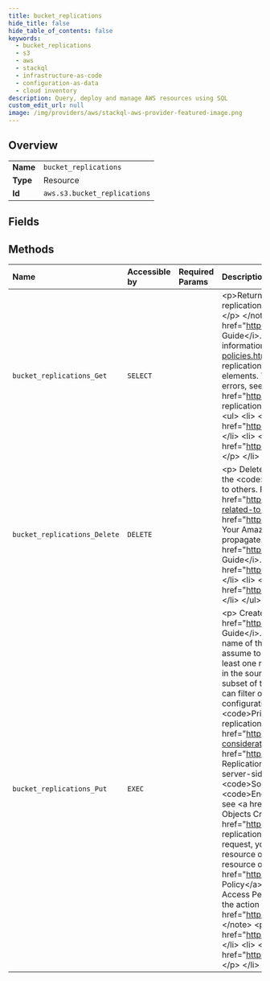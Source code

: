 ```yaml
---
title: bucket_replications
hide_title: false
hide_table_of_contents: false
keywords:
  - bucket_replications
  - s3
  - aws    
  - stackql
  - infrastructure-as-code
  - configuration-as-data
  - cloud inventory
description: Query, deploy and manage AWS resources using SQL
custom_edit_url: null
image: /img/providers/aws/stackql-aws-provider-featured-image.png
---
```

  
    

## Overview
<table><tbody>
<tr><td><b>Name</b></td><td><code>bucket_replications</code></td></tr>
<tr><td><b>Type</b></td><td>Resource</td></tr>
<tr><td><b>Id</b></td><td><code>aws.s3.bucket_replications</code></td></tr>
</tbody></table>

## Fields
## Methods
| Name | Accessible by | Required Params | Description |
|:-----|:--------------|:----------------|:------------|
| `bucket_replications_Get` | `SELECT` |  | &lt;p&gt;Returns the replication configuration of a bucket.&lt;/p&gt; &lt;note&gt; &lt;p&gt; It can take a while to propagate the put or delete a replication configuration to all Amazon S3 systems. Therefore, a get request soon after put or delete can return a wrong result. &lt;/p&gt; &lt;/note&gt; &lt;p&gt; For information about replication configuration, see &lt;a href="https://docs.aws.amazon.com/AmazonS3/latest/dev/replication.html"&gt;Replication&lt;/a&gt; in the &lt;i&gt;Amazon S3 User Guide&lt;/i&gt;.&lt;/p&gt; &lt;p&gt;This action requires permissions for the &lt;code&gt;s3:GetReplicationConfiguration&lt;/code&gt; action. For more information about permissions, see &lt;a href="https://docs.aws.amazon.com/AmazonS3/latest/dev/using-iam-policies.html"&gt;Using Bucket Policies and User Policies&lt;/a&gt;.&lt;/p&gt; &lt;p&gt;If you include the &lt;code&gt;Filter&lt;/code&gt; element in a replication configuration, you must also include the &lt;code&gt;DeleteMarkerReplication&lt;/code&gt; and &lt;code&gt;Priority&lt;/code&gt; elements. The response also returns those elements.&lt;/p&gt; &lt;p&gt;For information about &lt;code&gt;GetBucketReplication&lt;/code&gt; errors, see &lt;a href="https://docs.aws.amazon.com/AmazonS3/latest/API/ErrorResponses.html#ReplicationErrorCodeList"&gt;List of replication-related error codes&lt;/a&gt; &lt;/p&gt; &lt;p&gt;The following operations are related to &lt;code&gt;GetBucketReplication&lt;/code&gt;:&lt;/p&gt; &lt;ul&gt; &lt;li&gt; &lt;p&gt; &lt;a href="https://docs.aws.amazon.com/AmazonS3/latest/API/API_PutBucketReplication.html"&gt;PutBucketReplication&lt;/a&gt; &lt;/p&gt; &lt;/li&gt; &lt;li&gt; &lt;p&gt; &lt;a href="https://docs.aws.amazon.com/AmazonS3/latest/API/API_DeleteBucketReplication.html"&gt;DeleteBucketReplication&lt;/a&gt; &lt;/p&gt; &lt;/li&gt; &lt;/ul&gt; |
| `bucket_replications_Delete` | `DELETE` |  | &lt;p&gt; Deletes the replication configuration from the bucket.&lt;/p&gt; &lt;p&gt;To use this operation, you must have permissions to perform the &lt;code&gt;s3:PutReplicationConfiguration&lt;/code&gt; action. The bucket owner has these permissions by default and can grant it to others. For more information about permissions, see &lt;a href="https://docs.aws.amazon.com/AmazonS3/latest/userguide/using-with-s3-actions.html#using-with-s3-actions-related-to-bucket-subresources"&gt;Permissions Related to Bucket Subresource Operations&lt;/a&gt; and &lt;a href="https://docs.aws.amazon.com/AmazonS3/latest/userguide/s3-access-control.html"&gt;Managing Access Permissions to Your Amazon S3 Resources&lt;/a&gt;. &lt;/p&gt; &lt;note&gt; &lt;p&gt;It can take a while for the deletion of a replication configuration to fully propagate.&lt;/p&gt; &lt;/note&gt; &lt;p&gt; For information about replication configuration, see &lt;a href="https://docs.aws.amazon.com/AmazonS3/latest/dev/replication.html"&gt;Replication&lt;/a&gt; in the &lt;i&gt;Amazon S3 User Guide&lt;/i&gt;.&lt;/p&gt; &lt;p&gt;The following operations are related to &lt;code&gt;DeleteBucketReplication&lt;/code&gt;:&lt;/p&gt; &lt;ul&gt; &lt;li&gt; &lt;p&gt; &lt;a href="https://docs.aws.amazon.com/AmazonS3/latest/API/API_PutBucketReplication.html"&gt;PutBucketReplication&lt;/a&gt; &lt;/p&gt; &lt;/li&gt; &lt;li&gt; &lt;p&gt; &lt;a href="https://docs.aws.amazon.com/AmazonS3/latest/API/API_GetBucketReplication.html"&gt;GetBucketReplication&lt;/a&gt; &lt;/p&gt; &lt;/li&gt; &lt;/ul&gt; |
| `bucket_replications_Put` | `EXEC` |  | &lt;p&gt; Creates a replication configuration or replaces an existing one. For more information, see &lt;a href="https://docs.aws.amazon.com/AmazonS3/latest/dev/replication.html"&gt;Replication&lt;/a&gt; in the &lt;i&gt;Amazon S3 User Guide&lt;/i&gt;. &lt;/p&gt; &lt;p&gt;Specify the replication configuration in the request body. In the replication configuration, you provide the name of the destination bucket or buckets where you want Amazon S3 to replicate objects, the IAM role that Amazon S3 can assume to replicate objects on your behalf, and other relevant information.&lt;/p&gt; &lt;p&gt;A replication configuration must include at least one rule, and can contain a maximum of 1,000. Each rule identifies a subset of objects to replicate by filtering the objects in the source bucket. To choose additional subsets of objects to replicate, add a rule for each subset.&lt;/p&gt; &lt;p&gt;To specify a subset of the objects in the source bucket to apply a replication rule to, add the Filter element as a child of the Rule element. You can filter objects based on an object key prefix, one or more object tags, or both. When you add the Filter element in the configuration, you must also add the following elements: &lt;code&gt;DeleteMarkerReplication&lt;/code&gt;, &lt;code&gt;Status&lt;/code&gt;, and &lt;code&gt;Priority&lt;/code&gt;.&lt;/p&gt; &lt;note&gt; &lt;p&gt;If you are using an earlier version of the replication configuration, Amazon S3 handles replication of delete markers differently. For more information, see &lt;a href="https://docs.aws.amazon.com/AmazonS3/latest/dev/replication-add-config.html#replication-backward-compat-considerations"&gt;Backward Compatibility&lt;/a&gt;.&lt;/p&gt; &lt;/note&gt; &lt;p&gt;For information about enabling versioning on a bucket, see &lt;a href="https://docs.aws.amazon.com/AmazonS3/latest/dev/Versioning.html"&gt;Using Versioning&lt;/a&gt;.&lt;/p&gt; &lt;p&gt; &lt;b&gt;Handling Replication of Encrypted Objects&lt;/b&gt; &lt;/p&gt; &lt;p&gt;By default, Amazon S3 doesn't replicate objects that are stored at rest using server-side encryption with KMS keys. To replicate Amazon Web Services KMS-encrypted objects, add the following: &lt;code&gt;SourceSelectionCriteria&lt;/code&gt;, &lt;code&gt;SseKmsEncryptedObjects&lt;/code&gt;, &lt;code&gt;Status&lt;/code&gt;, &lt;code&gt;EncryptionConfiguration&lt;/code&gt;, and &lt;code&gt;ReplicaKmsKeyID&lt;/code&gt;. For information about replication configuration, see &lt;a href="https://docs.aws.amazon.com/AmazonS3/latest/dev/replication-config-for-kms-objects.html"&gt;Replicating Objects Created with SSE Using KMS keys&lt;/a&gt;.&lt;/p&gt; &lt;p&gt;For information on &lt;code&gt;PutBucketReplication&lt;/code&gt; errors, see &lt;a href="https://docs.aws.amazon.com/AmazonS3/latest/API/ErrorResponses.html#ReplicationErrorCodeList"&gt;List of replication-related error codes&lt;/a&gt; &lt;/p&gt; &lt;p&gt; &lt;b&gt;Permissions&lt;/b&gt; &lt;/p&gt; &lt;p&gt;To create a &lt;code&gt;PutBucketReplication&lt;/code&gt; request, you must have &lt;code&gt;s3:PutReplicationConfiguration&lt;/code&gt; permissions for the bucket. &lt;/p&gt; &lt;p&gt;By default, a resource owner, in this case the Amazon Web Services account that created the bucket, can perform this operation. The resource owner can also grant others permissions to perform the operation. For more information about permissions, see &lt;a href="https://docs.aws.amazon.com/AmazonS3/latest/dev/using-with-s3-actions.html"&gt;Specifying Permissions in a Policy&lt;/a&gt; and &lt;a href="https://docs.aws.amazon.com/AmazonS3/latest/userguide/s3-access-control.html"&gt;Managing Access Permissions to Your Amazon S3 Resources&lt;/a&gt;.&lt;/p&gt; &lt;note&gt; &lt;p&gt;To perform this operation, the user or role performing the action must have the &lt;a href="https://docs.aws.amazon.com/IAM/latest/UserGuide/id_roles_use_passrole.html"&gt;iam:PassRole&lt;/a&gt; permission.&lt;/p&gt; &lt;/note&gt; &lt;p&gt;The following operations are related to &lt;code&gt;PutBucketReplication&lt;/code&gt;:&lt;/p&gt; &lt;ul&gt; &lt;li&gt; &lt;p&gt; &lt;a href="https://docs.aws.amazon.com/AmazonS3/latest/API/API_GetBucketReplication.html"&gt;GetBucketReplication&lt;/a&gt; &lt;/p&gt; &lt;/li&gt; &lt;li&gt; &lt;p&gt; &lt;a href="https://docs.aws.amazon.com/AmazonS3/latest/API/API_DeleteBucketReplication.html"&gt;DeleteBucketReplication&lt;/a&gt; &lt;/p&gt; &lt;/li&gt; &lt;/ul&gt; |
